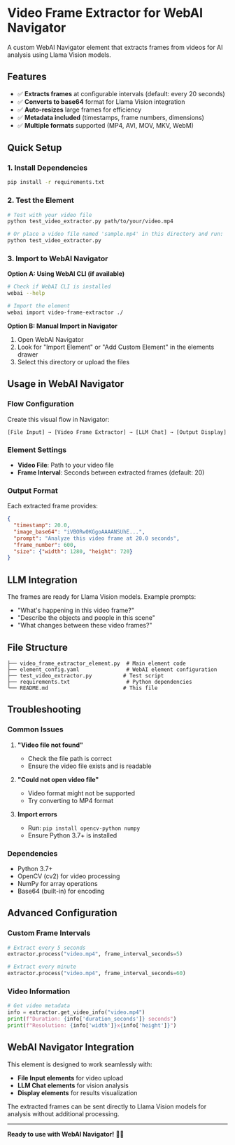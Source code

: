 # Video Frame Extractor for WebAI Navigator

A custom WebAI Navigator element that extracts frames from videos for AI analysis using Llama Vision models.

## Features

- ✅ **Extracts frames** at configurable intervals (default: every 20 seconds)
- ✅ **Converts to base64** format for Llama Vision integration
- ✅ **Auto-resizes** large frames for efficiency
- ✅ **Metadata included** (timestamps, frame numbers, dimensions)
- ✅ **Multiple formats** supported (MP4, AVI, MOV, MKV, WebM)

## Quick Setup

### 1. Install Dependencies
```bash
pip install -r requirements.txt
```

### 2. Test the Element
```bash
# Test with your video file
python test_video_extractor.py path/to/your/video.mp4

# Or place a video file named 'sample.mp4' in this directory and run:
python test_video_extractor.py
```

### 3. Import to WebAI Navigator

**Option A: Using WebAI CLI (if available)**
```bash
# Check if WebAI CLI is installed
webai --help

# Import the element
webai import video-frame-extractor ./
```

**Option B: Manual Import in Navigator**
1. Open WebAI Navigator
2. Look for "Import Element" or "Add Custom Element" in the elements drawer
3. Select this directory or upload the files

## Usage in WebAI Navigator

### Flow Configuration
Create this visual flow in Navigator:

```
[File Input] → [Video Frame Extractor] → [LLM Chat] → [Output Display]
```

### Element Settings
- **Video File**: Path to your video file
- **Frame Interval**: Seconds between extracted frames (default: 20)

### Output Format
Each extracted frame provides:
```json
{
  "timestamp": 20.0,
  "image_base64": "iVBORw0KGgoAAAANSUhE...",
  "prompt": "Analyze this video frame at 20.0 seconds",
  "frame_number": 600,
  "size": {"width": 1280, "height": 720}
}
```

## LLM Integration

The frames are ready for Llama Vision models. Example prompts:
- "What's happening in this video frame?"
- "Describe the objects and people in this scene"
- "What changes between these video frames?"

## File Structure

```
├── video_frame_extractor_element.py  # Main element code
├── element_config.yaml               # WebAI element configuration
├── test_video_extractor.py          # Test script
├── requirements.txt                  # Python dependencies
└── README.md                        # This file
```

## Troubleshooting

### Common Issues

1. **"Video file not found"**
   - Check the file path is correct
   - Ensure the video file exists and is readable

2. **"Could not open video file"**
   - Video format might not be supported
   - Try converting to MP4 format

3. **Import errors**
   - Run: `pip install opencv-python numpy`
   - Ensure Python 3.7+ is installed

### Dependencies
- Python 3.7+
- OpenCV (cv2) for video processing
- NumPy for array operations
- Base64 (built-in) for encoding

## Advanced Configuration

### Custom Frame Intervals
```python
# Extract every 5 seconds
extractor.process("video.mp4", frame_interval_seconds=5)

# Extract every minute
extractor.process("video.mp4", frame_interval_seconds=60)
```

### Video Information
```python
# Get video metadata
info = extractor.get_video_info("video.mp4")
print(f"Duration: {info['duration_seconds']} seconds")
print(f"Resolution: {info['width']}x{info['height']}")
```

## WebAI Navigator Integration

This element is designed to work seamlessly with:
- **File Input elements** for video upload
- **LLM Chat elements** for vision analysis
- **Display elements** for results visualization

The extracted frames can be sent directly to Llama Vision models for analysis without additional processing.

---

**Ready to use with WebAI Navigator!** 🎥✨